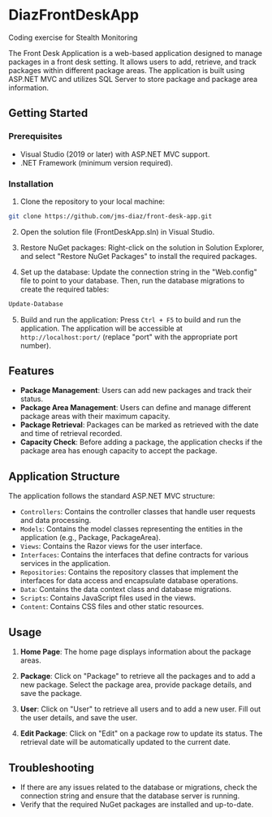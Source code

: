 # DiazFrontDeskApp
Coding exercise for Stealth Monitoring

The Front Desk Application is a web-based application designed to manage packages in a front desk setting. It allows users to add, retrieve, and track packages within different package areas. The application is built using ASP.NET MVC and utilizes SQL Server to store package and package area information.

## Getting Started

### Prerequisites

- Visual Studio (2019 or later) with ASP.NET MVC support.
- .NET Framework (minimum version required).

### Installation

1. Clone the repository to your local machine:

```bash
git clone https://github.com/jms-diaz/front-desk-app.git
```

2. Open the solution file (FrontDeskApp.sln) in Visual Studio.

3. Restore NuGet packages: Right-click on the solution in Solution Explorer, and select "Restore NuGet Packages" to install the required packages.

4. Set up the database: Update the connection string in the "Web.config" file to point to your database. Then, run the database migrations to create the required tables:

```bash
Update-Database
```

5. Build and run the application: Press `Ctrl + F5` to build and run the application. The application will be accessible at `http://localhost:port/` (replace "port" with the appropriate port number).

## Features

- **Package Management**: Users can add new packages and track their status.
- **Package Area Management**: Users can define and manage different package areas with their maximum capacity.
- **Package Retrieval**: Packages can be marked as retrieved with the date and time of retrieval recorded.
- **Capacity Check**: Before adding a package, the application checks if the package area has enough capacity to accept the package.

## Application Structure

The application follows the standard ASP.NET MVC structure:

- `Controllers`: Contains the controller classes that handle user requests and data processing.
- `Models`: Contains the model classes representing the entities in the application (e.g., Package, PackageArea).
- `Views`: Contains the Razor views for the user interface.
- `Interfaces`: Contains the interfaces that define contracts for various services in the application.
- `Repositories`: Contains the repository classes that implement the interfaces for data access and encapsulate database operations.
- `Data`: Contains the data context class and database migrations.
- `Scripts`: Contains JavaScript files used in the views.
- `Content`: Contains CSS files and other static resources.

## Usage

1. **Home Page**: The home page displays information about the package areas.

2. **Package**: Click on "Package" to retrieve all the packages and to add a new package. Select the package area, provide package details, and save the package.

3. **User**: Click on "User" to retrieve all users and to add a new user. Fill out the user details, and save the user.

4. **Edit Package**: Click on "Edit" on a package row to update its status. The retrieval date will be automatically updated to the current date.

## Troubleshooting

- If there are any issues related to the database or migrations, check the connection string and ensure that the database server is running.
- Verify that the required NuGet packages are installed and up-to-date.
